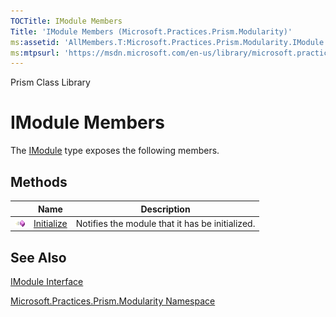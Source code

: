 ```yaml
---
TOCTitle: IModule Members
Title: 'IModule Members (Microsoft.Practices.Prism.Modularity)'
ms:assetid: 'AllMembers.T:Microsoft.Practices.Prism.Modularity.IModule'
ms:mtpsurl: 'https://msdn.microsoft.com/en-us/library/microsoft.practices.prism.modularity.imodule_members(v=pandp.50)'
---
```


Prism Class Library

IModule Members
===============

The [IModule](https://msdn.microsoft.com/library/microsoft.practices.prism.modularity.imodule) type exposes the following members.

Methods
-------

<span id="methodTableToggle"></span>
<table>

<thead>
<tr class="header">
<th> </th>
<th>Name</th>
<th>Description</th>
</tr>
</thead>
<tbody>
<tr class="odd">
<td><img src="images/public-method.gif" title="Public method" /></td>
<td><a href="https://msdn.microsoft.com/library/microsoft.practices.prism.modularity.imodule.initialize">Initialize</a></td>
<td><div class="summary">
Notifies the module that it has be initialized.
</div></td>
</tr>
</tbody>
</table>

See Also
--------


[IModule Interface](https://msdn.microsoft.com/library/microsoft.practices.prism.modularity.imodule)

[Microsoft.Practices.Prism.Modularity Namespace](https://msdn.microsoft.com/library/microsoft.practices.prism.modularity)
